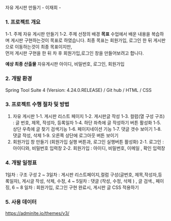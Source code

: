 자유 게시판 만들기 - 이재희 -
### 1. 프로젝트 개요
1-1. 주제
 자유 게시판 만들기
1-2. 주제 선정의 배경
**목표**
    수업에서 배운 내용을 복습하며 게시판 구현하는것이  목표로 하였습니다.
최종 목표는 회원가입, 로그인 한 뒤 게시판으로 이동하는것이 최종 목표이지만,  
먼저 게시판 구현을 한  뒤 차 후 회원가입,로그인 창을 만들어보려고 합니다.

  **예상 최종 산출물**
  자유게시판
  아이디, 비밀번호, 로그인, 회원가입 

### 2. 개발 환경
 Spring Tool Suite 4 (Version: 4.24.0.RELEASE) / Git hub /  HTML / CSS 

### 3. 프로젝트 수행 절차 및 방법
1. 자유 게시판 
  	1-1. 게시판 리스트 페이지
  	1-2. 게시판글 작성
1-3. 컬럼(열 구성 구조) : 글 번호, 제목, 작성자, 등록일자
1-4. 하단 좌측에 글 작성하기 버튼 활성화
1-5. 상단 우측에 글 찾기 검색기능
1-6. 페이지네이션 기능
1-7. 댓글 갯수 보이기
1-8. 댓글 작성, 삭제
1-9. 오른쪽 상단에 로그아웃 버튼 보이기
2. 회원가입 창 만들기 (회원가입 실행 버튼과, 로그인 실행버튼 활성화)
2-1. 로그인 :  아이디와, 비밀번호 입력창
2-2. 회원가입 : 아이디, 비밀번호, 이메일 , 확인 입력창 

### 4. 개발 일정표
1일차 : 구조 구성
2 ~ 3일차 : 게시판 리스트페이지,컬럼 구성(글번호, 제목,작성자,등록일자), 
                게시글 작성, 삭제, 수정, 
4 ~ 5일차 : 댓글 (작성, 수정, 삭제 ) , 글 검색., 페이징, 
6 ~ 8 일차 : 회원가입, 로그인 구현 완료시, 게시판 글 CSS 적용하기

### 5. 사용 데이터
https://adminlte.io/themes/v3/


